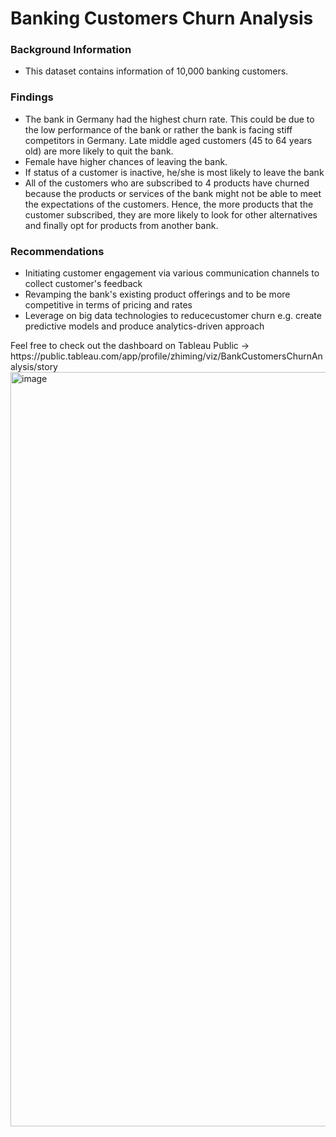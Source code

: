 # Banking Customers Churn Analysis

### Background Information
- This dataset contains information of 10,000 banking customers.


### Findings
<p align="justify">



- The bank in Germany had the highest churn rate. This could be due to the low performance of the bank or rather the bank is facing stiff competitors in Germany.
Late middle aged customers (45 to 64 years old) are
more likely to quit the bank.
- Female have higher chances of leaving the bank.
- If status of a customer is inactive, he/she is most likely
to leave the bank
- All of the customers who are subscribed to 4 products have churned because the products or services of the bank might not be able to meet the expectations of the customers. Hence, the more products that the customer subscribed, they are more likely to look for other alternatives and finally opt for products from another bank.

### Recommendations 
- Initiating customer engagement via various communication channels to collect customer's feedback
- Revamping the bank's existing product offerings and to be more competitive in terms of pricing and rates
- Leverage on big data technologies to reducecustomer churn e.g. create predictive models and produce analytics-driven approach

</p>
Feel free to check out the dashboard on Tableau Public -> https://public.tableau.com/app/profile/zhiming/viz/BankCustomersChurnAnalysis/story

<img width="1207" alt="image" src="https://user-images.githubusercontent.com/97498951/181904663-11cd6006-0506-424a-9352-86018b381d6b.png">






